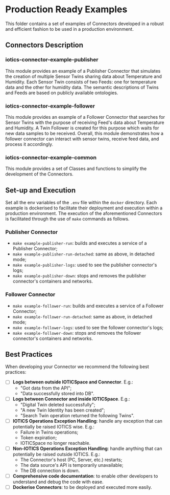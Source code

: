 # Production Ready Examples

This folder contains a set of examples of Connectors developed in a robust and efficient fashion to be used in a production environment.

## Connectors Description

### iotics-connector-example-publisher

This module provides an example of a Publisher Connector that simulates the creation of multiple Sensor Twins sharing data about Temperature and Humidity. Each Sensor Twin consists of two Feeds: one for temperature data and the other for humidity data. The semantic descriptions of Twins and Feeds are based on publicly available ontologies.

### iotics-connector-example-follower

This module provides an example of a Follower Connector that searches for Sensor Twins with the purpose of receiving Feed's data about Temperature and Humidity. A Twin Follower is created for this purpose which waits for new data samples to be received. Overall, this module demonstrates how a follower connector can interact with sensor twins, receive feed data, and process it accordingly.

### iotics-connector-example-common

This module provides a set of Classes and functions to simplify the development of the Connectors.

## Set-up and Execution

Set all the env variables of the `.env` file within the `docker` directory.
Each example is dockerised to facilitate their deployment and execution within a production environment. The execution of the aforementioned Connectors is facilitated through the use of `make` commands as follows.

### Publisher Connector

- `make example-publisher-run`: builds and executes a service of a Publisher Connector;
- `make example-publisher-run-detached`: same as above, in detached mode;
- `make example-publisher-logs`: used to see the publisher connector's logs;
- `make example-publisher-down`: stops and removes the publisher connector's containers and networks.

### Follower Connector

- `make example-follower-run`: builds and executes a service of a Follower Connector;
- `make example-follower-run-detached`: same as above, in detached mode;
- `make example-follower-logs`: used to see the follower connector's logs;
- `make example-follower-down`: stops and removes the follower connector's containers and networks.

## Best Practices

When developing your Connector we recommend the following best practices:

- [ ] **Logs between outside IOTICSpace and Connector**. E.g.:
  - "Got data from the API";
  - "Data successfully stored into DB".
- [ ] **Logs between Connector and inside IOTICSpace**. E.g.:
  - "Digital Twin deleted successfully";
  - "A new Twin Identity has been created";
  - "Search Twin operation returned the following Twins".
- [ ] **IOTICS Operations Exception Handling**: handle any exception that can potentially be raised IOTICS wise. E.g.:
  - Failure in Twins operations;
  - Token expiration;
  - IOTICSpace no longer reachable.
- [ ] **Non-IOTICS Operations Exception Handling**: handle anything that can potentially be raised outside IOTICS. E.g.:
  - The Connector's host (PC, Server, etc.) restarts;
  - The data source's API is temporarily unavailable;
  - The DB connection is down.
- [ ] **Comprehensive code documentation**: to enable other developers to understand and debug the code with ease.
- [ ] **Dockerise Connectors**: to be deployed and executed more easily.
